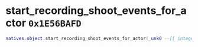# start_recording_shoot_events_for_actor `0x1E56BAFD`

```lua
natives.object.start_recording_shoot_events_for_actor(_unk0 --[[ integer ]])
```